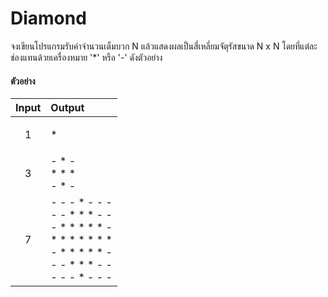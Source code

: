 # Diamond

จงเขียนโปรแกรมรับค่าจำนวนเต็มบวก N แล้วแสดงผลเป็นสี่เหลี่ยมจัตุรัสขนาด N x N โดยที่แต่ละช่องแทนด้วยเครื่องหมาย '*' หรือ '-' ดังตัวอย่าง

#### ตัวอย่าง

| Input | Output |
| :---- | :----- |
|   <p align="center">1</p>   | *      |
|   <p align="center">3</p>   | - * - <br> * * * <br> - * - |
|   <p align="center">7</p>   | - - - * - - - <br> - - * * * - -  <br> - * * * * * - <br> * * * * * * * <br> - * * * * * - <br> - - * * * - - <br> - - - * - - - |
